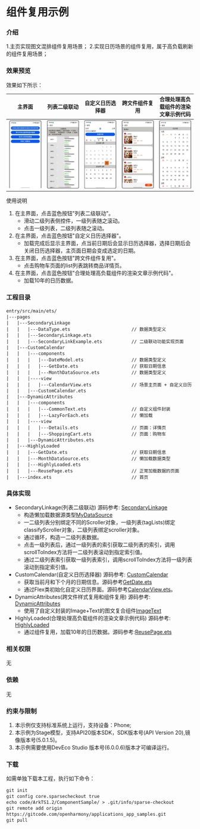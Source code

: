 # 组件复用示例

### 介绍

1.主页实现图文混排组件复用场景；
2.实现日历场景的组件复用，属于高负载刷新的组件复用场景；

### 效果预览

效果如下所示：

|主界面|列表二级联动|自定义日历选择器|跨文件组件复用|合理处理高负载组件的渲染文章示例代码|
|--------------------------------|--------------------------------|--------------------------------|--------------------------------|--------------------------------|
|![Alt text](entry/src/main/resources/base/media/main.png)|![Alt text](entry/src/main/resources/base/media/example1.PNG)|![Alt text](entry/src/main/resources/base/media/example2.PNG)|![Alt text](entry/src/main/resources/base/media/example3.PNG)|![Alt text](entry/src/main/resources/base/media/example4.PNG)|

使用说明

1. 在主界面，点击蓝色按钮"列表二级联动"。
    * 滑动二级列表侧控件，一级列表随之滚动。
    * 点击一级列表，二级列表随之滚动。
2.  在主界面，点击蓝色按钮"自定义日历选择器"。
    * 加载完成后显示主界面，点当前日期后会显示日历选择器，选择日期后会关闭日历选择器，主页面日期会变成选定的日期。
3.  在主界面，点击蓝色按钮"跨文件组件复用"。
    * 点击购物车页面的list列表跳转商品详情页。
4.  在主界面，点击蓝色按钮"合理处理高负载组件的渲染文章示例代码"。
    * 加载10年的日历数据。


### 工程目录

```
entry/src/main/ets/
|---pages
|   |---SecondaryLinkage
|   |   |---DataType.ets                       // 数据类型定义
|   |   |---SecondaryLinkage.ets                            
|   |   |---SecondaryLinkExample.ets           // 二级联动功能实现页面
|   |---CustomCalendar
|   |   |---components 
|   |   |   |---DateModel.ets                  // 数据类型定义
|   |   |   |---GetDate.ets                    // 获取日期信息
|   |   |   |---MonthDataSource.ets            // 数据类型定义
|   |   |----view
|   |   |   |---CalendarView.ets               // 场景主页面 + 自定义日历
|   |   |---CustomCalendar.ets 
|   |---DynamicAttributes
|   |   |---components 
|   |   |   |---CommonText.ets                 // 自定义组件封装
|   |   |   |---LazyForEach.ets                // 懒加载
|   |   |----view
|   |   |   |---Details.ets                    // 页面：详情页
|   |   |   |---ShoppingCart.ets               // 页面：购物车
|   |   |---DynamicAttributes.ets 
|   |---HighlyLoaded
|   |   |---GetDate.ets                        // 获取日期信息
|   |   |---MonthDataSource.ets                // 懒加载数据类型
|   |   |---HighlyLoaded.ets 
|   |   |---ReusePage.ets                      // 正常加载数据的页面
|   |---index.ets                              // 首页
```

### 具体实现

* SecondaryLinkage(列表二级联动) 源码参考: [SecondaryLinkage](entry/src/main/ets/pages/SecondaryLinkage)
    * 构造懒加载数据源类型[MyDataSource](entry/src/main/ets/pages/SecondaryLinkage/DataType.ets)
    * 一二级列表分别绑定不同的Scroller对象，一级列表(tagLists)绑定classifyScroller对象，二级列表绑定scroller对象。
    * 通过循环，构造一二级列表数据。
    * 点击一级列表后，通过一级列表的索引获取二级列表的索引，调用scrollToIndex方法将一二级列表滚动到指定索引值。
    * 通过二级列表索引获取一级列表索引，调用scrollToIndex方法将一级列表滚动到指定索引值。
* CustomCalendar(自定义日历选择器) 源码参考: [CustomCalendar](entry/src/main/ets/pages/CustomCalendar)
    * 获取当前月和下个月的日期信息。源码参考[GetDate.ets](entry/src/main/ets/pages/CustomCalendar/components/GetDate.ets)
    * 通过Flex类初始化自定义日历界面。源码参考[CalendarView.ets](entry/src/main/ets/pages/CustomCalendar/view/CalendarView.ets)。
* DynamicAttributes(跨文件样式复用和组件复用) 源码参考: [DynamicAttributes](entry/src/main/ets/pages/DynamicAttributes)
    * 使用了自定义封装的Image+Text的图文复合组件[ImageText](entry/src/main/ets/pages/DynamicAttributes/common/CommonText.ets)
* HighlyLoaded(合理处理高负载组件的渲染文章示例代码) 源码参考: [HighlyLoaded](entry/src/main/ets/pages/HighlyLoaded)
    * 通过组件复用，加载10年的日历数据。源码参考:[ReusePage.ets](entry/src/main/ets/pages/HighlyLoaded/ReusePage.ets)

### 相关权限

无

### 依赖

无

### 约束与限制

1. 本示例仅支持标准系统上运行，支持设备：Phone;
2. 本示例为Stage模型，支持API20版本SDK，SDK版本号(API Version 20),镜像版本号(5.0.1.5)。
3. 本示例需要使用DevEco Studio 版本号(6.0.0.6)版本才可编译运行。

### 下载

如需单独下载本工程，执行如下命令：

```
git init
git config core.sparsecheckout true
echo code/ArkTS1.2/ComponentSample/ > .git/info/sparse-checkout
git remote add origin https://gitcode.com/openharmony/applications_app_samples.git
git pull
```